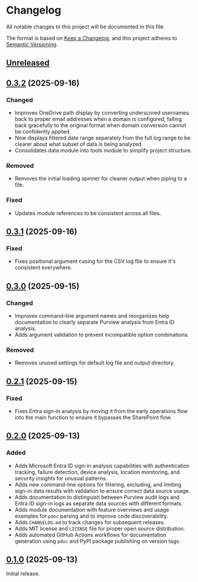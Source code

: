 # Changelog

All notable changes to this project will be documented in this file.

The format is based on [Keep a Changelog], and this project adheres to [Semantic Versioning].

## [Unreleased]

## [0.3.2] (2025-09-16)

### Changed

- Improves OneDrive path display by converting underscored usernames back to proper email addresses when a domain is configured, falling back gracefully to the original format when domain conversion cannot be confidently applied.
- Now displays filtered date range separately from the full log range to be clearer about what subset of data is being analyzed.
- Consolidates data module into tools module to simplify project structure.

### Removed

- Removes the initial loading spinner for cleaner output when piping to a file.

### Fixed

- Updates module references to be consistent across all files.

## [0.3.1] (2025-09-16)

### Fixed

- Fixes positional argument casing for the CSV log file to ensure it's consistent everywhere.

## [0.3.0] (2025-09-15)

### Changed

- Improves command-line argument names and reorganizes help documentation to clearly separate Purview analysis from Entra ID analysis.
- Adds argument validation to prevent incompatible option combinations.

### Removed

- Removes unused settings for default log file and output directory.

## [0.2.1] (2025-09-15)

### Fixed

- Fixes Entra sign-in analysis by moving it from the early operations flow into the main function to ensure it bypasses the SharePoint flow.

## [0.2.0] (2025-09-13)

### Added

- Adds Microsoft Entra ID sign-in analysis capabilities with authentication tracking, failure detection, device analysis, location monitoring, and security insights for unusual patterns.
- Adds new command-line options for filtering, excluding, and limiting sign-in data results with validation to ensure correct data source usage.
- Adds documentation to distinguish between Purview audit logs and Entra ID sign-in logs as separate data sources with different formats.
- Adds module documentation with feature overviews and usage examples for `pdoc` parsing and to improve code discoverability.
- Adds `CHANGELOG.md` to track changes for subsequent releases.
- Adds MIT license and `LICENSE` file for proper open source distribution.
- Adds automated GitHub Actions workflows for documentation generation using `pdoc` and PyPI package publishing on version tags.

## [0.1.0] (2025-09-13)

Initial release.

<!-- Links -->
[Keep a Changelog]: https://keepachangelog.com/en/1.1.0/
[Semantic Versioning]: https://semver.org/spec/v2.0.0.html

<!-- Versions -->
[unreleased]: https://github.com/dannystewart/purviewer/compare/v0.3.2...HEAD
[0.3.2]: https://github.com/dannystewart/purviewer/compare/v0.3.1...v0.3.2
[0.3.1]: https://github.com/dannystewart/purviewer/compare/v0.3.0...v0.3.1
[0.3.0]: https://github.com/dannystewart/purviewer/compare/v0.2.1...v0.3.0
[0.2.1]: https://github.com/dannystewart/purviewer/compare/v0.2.0...v0.2.1
[0.2.0]: https://github.com/dannystewart/purviewer/compare/v0.1.0...v0.2.0
[0.1.0]: https://github.com/dannystewart/purviewer/releases/tag/v0.1.0
